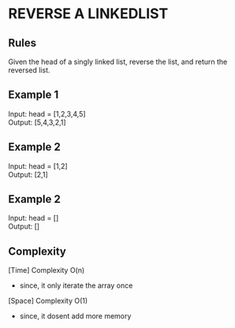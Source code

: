 # REVERSE A LINKEDLIST

## Rules

Given the head of a singly linked list, reverse the list, and return the reversed list.

## Example 1

Input: head = [1,2,3,4,5]<br>
Output: [5,4,3,2,1]<br>

## Example 2

Input: head = [1,2]<br>
Output: [2,1]<br>

## Example 2

Input: head = []<br>
Output: []<br>

## Complexity

[Time] Complexity O(n)

- since, it only iterate the array once

[Space] Complexity O(1)

- since, it dosent add more memory
